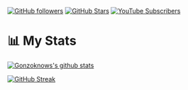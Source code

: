 [![GitHub followers](https://img.shields.io/github/followers/gonzoknows?logo=GitHub&style=for-the-badge)](https://github.com/gonzoknows)
[![GitHub Stars](https://img.shields.io/github/stars/gonzoknows?logo=github&style=for-the-badge)](https://github.com/gonzoknows)
[![YouTube Subscribers](https://img.shields.io/youtube/channel/subscribers/UCJ2UWSIwgQPbNBSv3k_eBLg?logo=youtube&logoColor=E05D44&style=for-the-badge&label=YouTube)](https://www.youtube.com/@gonzoknows?sub_confirmation=1) 

# 📊 My Stats

[![Gonzoknows's github stats](https://github-readme-stats.vercel.app/api?username=gonzoknows&show_icons=true&count_private=true&theme=radical&hide=stars)](https://github.com/gonzoknows)

[![GitHub Streak](https://github-readme-streak-stats.herokuapp.com/?user=gonzoknows&theme=dark&count_private=true&theme=radical)](https://github.com/gonzoknows)
